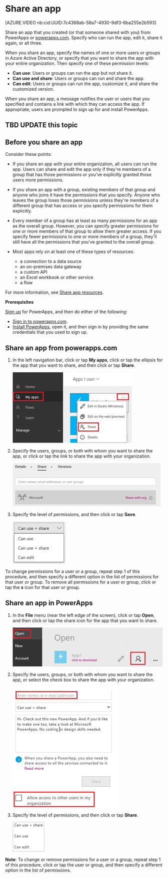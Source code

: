 <properties
    pageTitle="Share an app in PowerApps | Microsoft PowerApps"
    description="Share your app by giving other users permission to run or modify it"
    services=""
    suite="powerapps"
    documentationCenter="na"
    authors="AFTOwen"
    manager="erikre"
    editor=""
    tags=""/>
<tags
    ms.service="powerapps"
    ms.devlang="na"
    ms.topic="article"
    ms.tgt_pltfrm="na"
    ms.workload="na"
    ms.date="10/07/2016"
    ms.author="ricksal;anneta"/>

# Share an app #

[AZURE.VIDEO nb:cid:UUID:7c4368ab-58a7-4930-9df3-6ba255e2b593]

Share an app that you created (or that someone shared with you) from PowerApps or [powerapps.com](https://web.powerapps.com). Specify who can run the app, edit it, share it again, or all three.

When you share an app, specify the names of one or more users or groups in Azure Active Directory, or specify that you want to share the app with your entire organization. Then specify one of these permission levels:

- **Can use**: Users or groups can run the app but not share it.
- **Can use and share**: Users or groups can run and share the app.
- **Can edit**: Users or groups can run the app, customize it, and share the customized version.

When you share an app, a message notifies the user or users that you specified and contains a link with which they can access the app. If appropriate, users are prompted to sign up for and install PowerApps.

## TBD UPDATE this topic

## Before you share an app ##
Consider these points:

- If you share an app with your entire organization, all users can run the app. Users can share and edit the app only if they're members of a group that has those permissions or you've explicitly granted those users more permissions.
- If you share an app with a group, existing members of that group and anyone who joins it have the permissions that you specify. Anyone who leaves the group loses those permissions unless they're members of a different group that has access or you specify permissions for them explicitly.
- Every member of a group has at least as many permissions for an app as the overall group. However, you can specify greater permissions for one or more members of that group to allow them greater access. If you specify fewer permissions to one or more members of a group, they'll still have all the permissions that you've granted to the overall group.
- Most apps rely on at least one of these types of resources:

	- a connection to a data source
	- an on-premises data gateway
	- a custom API
	- an Excel workbook or other service
	- a flow

For more information, see [Share app resources](share-app-resources.md).

**Prerequisites**

[Sign up](signup-for-powerapps.md) for PowerApps, and then do either of the following:

- [Sign in to powerapps.com](https://web.powerapps.com).
- [Install PowerApps](http://aka.ms/powerappsinstall), open it, and then sign in by providing the same credentials that you used to sign up.

## Share an app from powerapps.com
1.  In the left navigation bar, click or tap **My apps**, click or tap the ellipsis for the app that you want to share, and then click or tap **Share**.

	![Share option in powerapps.com](./media/share-app/portal-share.png)

1. Specify the users, groups, or both with whom you want to share the app, or click or tap the link to share the app with your organization.

	![Specify users in powerapps.com](./media/share-app/portal-users.png)

1. Specify the level of permissions, and then click or tap **Save**.

	![Specify permissions in powerapps.com](./media/share-app/portal-permissions.png)

To change permissions for a user or a group, repeat step 1 of this procedure, and then specify a different option in the list of permissions for that user or group. To remove all permissions for a user or group, click or tap the **x** icon for that user or group.

## Share an app in PowerApps ##
1. In the **File** menu (near the left edge of the screen), click or tap **Open**, and then click or tap the share icon for the app that you want to share.

	![Share option in PowerApps](./media/share-app/studio-share.png)

1. Specify the users, groups, or both with whom you want to share the app, or select the check box to share the app with your organization.

	![Specify users in PowerApps](./media/share-app/studio-users.png)

1. Specify the level of permissions, and then click or tap **Share**.

	![Specify permissions in PowerApps](./media/share-app/studio-permissions.png)

**Note**: To change or remove permissions for a user or a group, repeat step 1 of this procedure, click or tap the user or group, and then specify a different option in the list of permissions.
